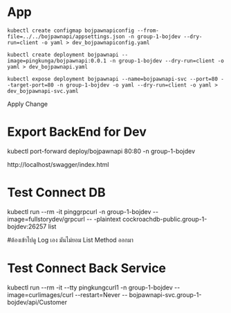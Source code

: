 # App

```
kubectl create configmap bojpawnapiconfig --from-file=../../bojpawnapi/appsettings.json -n group-1-bojdev --dry-run=client -o yaml > dev_bojpawnapiconfig.yaml

kubectl create deployment bojpawnapi --image=pingkunga/bojpawnapi:0.0.1 -n group-1-bojdev --dry-run=client -o yaml > dev_bojpawnapi.yaml

kubectl expose deployment bojpawnapi --name=bojpawnapi-svc --port=80 --target-port=80 -n group-1-bojdev -o yaml --dry-run=client -o yaml > dev_bojpawnapi-svc.yaml
```

Apply Change


# Export BackEnd for Dev

kubectl port-forward deploy/bojpawnapi 80:80 -n group-1-bojdev

http://localhost/swagger/index.html

# Test Connect DB

kubectl run --rm -it pinggrpcurl -n group-1-bojdev --image=fullstorydev/grpcurl -- -plaintext cockroachdb-public.group-1-bojdev:26257 list

#ต้องเข้าไปดู Log เอง มันไม่ยอม List Method ออกมา

# Test Connect Back Service

kubectl run --rm -it --tty pingkungcurl1 -n group-1-bojdev --image=curlimages/curl --restart=Never -- bojpawnapi-svc.group-1-bojdev/api/Customer
